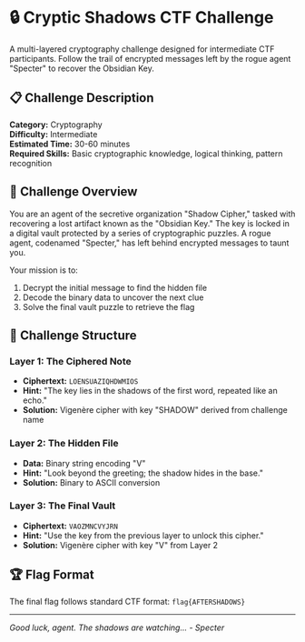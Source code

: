 # 🔒 Cryptic Shadows CTF Challenge

A multi-layered cryptography challenge designed for intermediate CTF participants. Follow the trail of encrypted messages left by the rogue agent "Specter" to recover the Obsidian Key.

## 📋 Challenge Description

**Category:** Cryptography  
**Difficulty:** Intermediate  
**Estimated Time:** 30-60 minutes  
**Required Skills:** Basic cryptographic knowledge, logical thinking, pattern recognition

## 🎯 Challenge Overview

You are an agent of the secretive organization "Shadow Cipher," tasked with recovering a lost artifact known as the "Obsidian Key." The key is locked in a digital vault protected by a series of cryptographic puzzles. A rogue agent, codenamed "Specter," has left behind encrypted messages to taunt you.

Your mission is to:
1. Decrypt the initial message to find the hidden file
2. Decode the binary data to uncover the next clue
3. Solve the final vault puzzle to retrieve the flag

## 🧩 Challenge Structure

### Layer 1: The Ciphered Note
- **Ciphertext:** `LOENSUAZIQHDWMIOS`
- **Hint:** "The key lies in the shadows of the first word, repeated like an echo."
- **Solution:** Vigenère cipher with key "SHADOW" derived from challenge name

### Layer 2: The Hidden File
- **Data:** Binary string encoding "V"
- **Hint:** "Look beyond the greeting; the shadow hides in the base."
- **Solution:** Binary to ASCII conversion

### Layer 3: The Final Vault
- **Ciphertext:** `VAOZMNCVYJRN`
- **Hint:** "Use the key from the previous layer to unlock this cipher."
- **Solution:** Vigenère cipher with key "V" from Layer 2

## 🏆 Flag Format

The final flag follows standard CTF format: `flag{AFTERSHADOWS}`

---

*Good luck, agent. The shadows are watching... - Specter* 